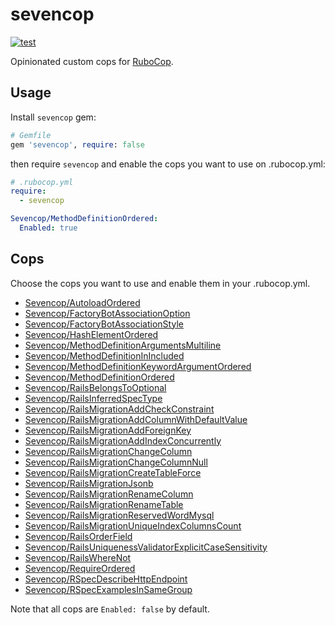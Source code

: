 # sevencop

[![test](https://github.com/r7kamura/sevencop/actions/workflows/test.yml/badge.svg)](https://github.com/r7kamura/sevencop/actions/workflows/test.yml)

Opinionated custom cops for [RuboCop](https://github.com/rubocop/rubocop).

## Usage

Install `sevencop` gem:

```ruby
# Gemfile
gem 'sevencop', require: false
```

then require `sevencop` and enable the cops you want to use on .rubocop.yml:

```yaml
# .rubocop.yml
require:
  - sevencop

Sevencop/MethodDefinitionOrdered:
  Enabled: true
```

## Cops

Choose the cops you want to use and enable them in your .rubocop.yml.

- [Sevencop/AutoloadOrdered](lib/rubocop/cop/sevencop/autoload_ordered.rb)
- [Sevencop/FactoryBotAssociationOption](lib/rubocop/cop/sevencop/factory_bot_association_option.rb)
- [Sevencop/FactoryBotAssociationStyle](lib/rubocop/cop/sevencop/factory_bot_association_style.rb)
- [Sevencop/HashElementOrdered](lib/rubocop/cop/sevencop/hash_element_ordered.rb)
- [Sevencop/MethodDefinitionArgumentsMultiline](lib/rubocop/cop/sevencop/method_definition_arguments_multiline.rb)
- [Sevencop/MethodDefinitionInIncluded](lib/rubocop/cop/sevencop/method_definition_in_included.rb)
- [Sevencop/MethodDefinitionKeywordArgumentOrdered](lib/rubocop/cop/sevencop/method_definition_keyword_argument_ordered.rb)
- [Sevencop/MethodDefinitionOrdered](lib/rubocop/cop/sevencop/method_definition_ordered.rb)
- [Sevencop/RailsBelongsToOptional](lib/rubocop/cop/sevencop/rails_belongs_to_optional.rb)
- [Sevencop/RailsInferredSpecType](lib/rubocop/cop/sevencop/rails_inferred_spec_type.rb)
- [Sevencop/RailsMigrationAddCheckConstraint](lib/rubocop/cop/sevencop/rails_migration_add_check_constraint.rb)
- [Sevencop/RailsMigrationAddColumnWithDefaultValue](lib/rubocop/cop/sevencop/rails_migration_add_column_with_default_value.rb)
- [Sevencop/RailsMigrationAddForeignKey](lib/rubocop/cop/sevencop/rails_migration_add_foreign_key.rb)
- [Sevencop/RailsMigrationAddIndexConcurrently](lib/rubocop/cop/sevencop/rails_migration_add_index_concurrently.rb)
- [Sevencop/RailsMigrationChangeColumn](lib/rubocop/cop/sevencop/rails_migration_change_column.rb)
- [Sevencop/RailsMigrationChangeColumnNull](lib/rubocop/cop/sevencop/rails_migration_change_column_null.rb)
- [Sevencop/RailsMigrationCreateTableForce](lib/rubocop/cop/sevencop/rails_migration_create_table_force.rb)
- [Sevencop/RailsMigrationJsonb](lib/rubocop/cop/sevencop/rails_migration_jsonb.rb)
- [Sevencop/RailsMigrationRenameColumn](lib/rubocop/cop/sevencop/rails_migration_rename_column.rb)
- [Sevencop/RailsMigrationRenameTable](lib/rubocop/cop/sevencop/rails_migration_rename_table.rb)
- [Sevencop/RailsMigrationReservedWordMysql](lib/rubocop/cop/sevencop/rails_migration_reserved_word_mysql.rb)
- [Sevencop/RailsMigrationUniqueIndexColumnsCount](lib/rubocop/cop/sevencop/rails_migration_unique_index_columns_count.rb)
- [Sevencop/RailsOrderField](lib/rubocop/cop/sevencop/rails_order_field.rb)
- [Sevencop/RailsUniquenessValidatorExplicitCaseSensitivity](lib/rubocop/cop/sevencop/rails_uniqueness_validator_explicit_case_sensitivity.rb)
- [Sevencop/RailsWhereNot](lib/rubocop/cop/sevencop/rails_where_not.rb)
- [Sevencop/RequireOrdered](lib/rubocop/cop/sevencop/require_ordered.rb)
- [Sevencop/RSpecDescribeHttpEndpoint](lib/rubocop/cop/sevencop/rspec_describe_http_endpoint.rb)
- [Sevencop/RSpecExamplesInSameGroup](lib/rubocop/cop/sevencop/rspec_examples_in_same_group.rb)

Note that all cops are `Enabled: false` by default.

